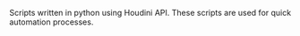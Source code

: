 Scripts written in python using Houdini API. These scripts are used for quick automation processes.
